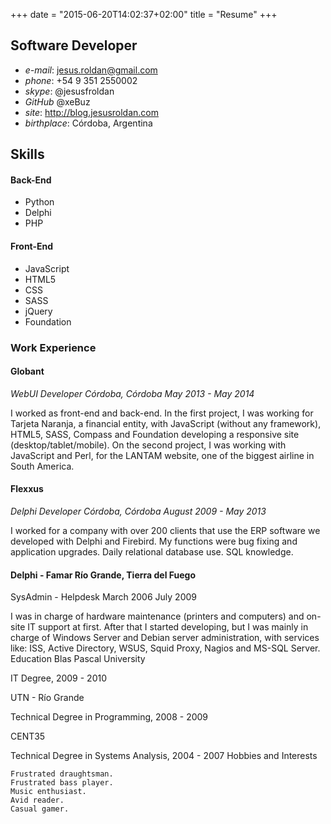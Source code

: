 +++
date = "2015-06-20T14:02:37+02:00"
title = "Resume"
+++




## Software Developer
- *e-mail*: jesus.roldan@gmail.com
- *phone*: +54 9 351 2550002
- *skype*: @jesusfroldan
- *GitHub* @xeBuz
- *site*: http://blog.jesusroldan.com
- *birthplace*: Córdoba, Argentina




## Skills


#### Back-End
 - Python
 - Delphi
 - PHP


#### Front-End
 - JavaScript
 - HTML5
 - CSS
 - SASS
 - jQuery
 - Foundation


### Work Experience

#### Globant
*WebUI Developer*
_Córdoba, Córdoba_
_May 2013 - May 2014_

I worked as front-end and back-end.
In the first project, I was working for Tarjeta Naranja, a financial entity, with JavaScript (without any framework), HTML5, SASS, Compass and Foundation developing a responsive site (desktop/tablet/mobile).
On the second project, I was working with JavaScript and Perl, for the LANTAM website, one of the biggest airline in South America.


#### Flexxus
*Delphi Developer*
_Córdoba, Córdoba_
_August 2009 - May 2013_

I worked for a company with over 200 clients that use the ERP software we developed with Delphi and Firebird.
My functions were bug fixing and application upgrades.
Daily relational database use. SQL knowledge.


#### Delphi - Famar Río Grande, Tierra del Fuego
SysAdmin - Helpdesk
March 2006 July 2009

I was in charge of hardware maintenance (printers and computers) and on-site IT support at first.
After that I started developing, but I was mainly in charge of Windows Server and Debian server administration, with services like: ISS, Active Directory, WSUS, Squid Proxy, Nagios and MS-SQL Server.
Education
Blas Pascal University

IT Degree, 2009 - 2010

UTN - Río Grande

Technical Degree in Programming, 2008 - 2009

CENT35

Technical Degree in Systems Analysis, 2004 - 2007
Hobbies and Interests

    Frustrated draughtsman.
    Frustrated bass player.
    Music enthusiast.
    Avid reader.
    Casual gamer.

